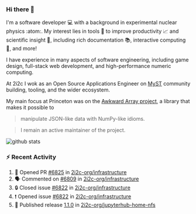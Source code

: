 ### Hi there 👋 

I'm a software developer 💻 with a background in experimental nuclear physics :atom:. My interest lies in tools :wrench: to improve productivity :chart_with_upwards_trend: and scientific insight :telescope:, including rich documentation 📚, interactive computing 🧮, and more! 

I have experience in many aspects of software engineering, including game design, full-stack web development, and high-performance numeric computing. 

At 2i2c I wok as an Open Source Applications Engineer on [MyST](https://github.com/jupyter-book/mystmd) community building, tooling, and the wider ecosystem. 

My main focus at Princeton was on the [Awkward Array project](awkward-array.org/), a library that makes it possible to 
> manipulate JSON-like data with NumPy-like idioms.

> I remain an active maintainer of the project. 

![github stats](https://github-readme-stats.vercel.app/api?username=agoose77&show_icons=true&hide_rank=true&hide_title=true&bg_color=30,e76445,904e95&text_color=efe3ec&icon_color=efe3ec)
<!--
**agoose77/agoose77** is a ✨ _special_ ✨ repository because its `README.md` (this file) appears on your GitHub profile.

Here are some ideas to get you started:

- 🔭 I’m currently working on ...
- 🌱 I’m currently learning ...
- 👯 I’m looking to collaborate on ...
- 🤔 I’m looking for help with ...
- 💬 Ask me about ...
- 📫 How to reach me: ...
- 😄 Pronouns: ...
- ⚡ Fun fact: ...
-->

### :zap: Recent Activity

<!--START_SECTION:activity-->
1. 💪 Opened PR [#6825](https://github.com/2i2c-org/infrastructure/pull/6825) in [2i2c-org/infrastructure](https://github.com/2i2c-org/infrastructure)
2. 🗣 Commented on [#6809](https://github.com/2i2c-org/infrastructure/issues/6809#issuecomment-3334850926) in [2i2c-org/infrastructure](https://github.com/2i2c-org/infrastructure)
3. 🔒 Closed issue [#6822](https://github.com/2i2c-org/infrastructure/issues/6822) in [2i2c-org/infrastructure](https://github.com/2i2c-org/infrastructure)
4. ❗ Opened issue [#6822](https://github.com/2i2c-org/infrastructure/issues/6822) in [2i2c-org/infrastructure](https://github.com/2i2c-org/infrastructure)
5. 🚀 Published release [1.1.0](https://github.com/2i2c-org/jupyterhub-home-nfs/releases/tag/1.1.0) in [2i2c-org/jupyterhub-home-nfs](https://github.com/2i2c-org/jupyterhub-home-nfs)
<!--END_SECTION:activity-->
